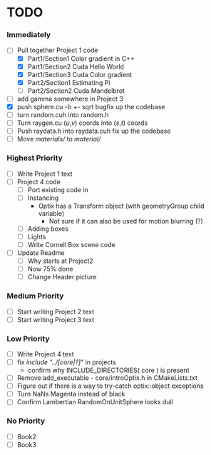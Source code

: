 # TODO #

### Immediately ###
- [ ] Pull together Project 1 code
  - [x] Part1/Section1 Color gradient in C++
  - [x] Part1/Section2 Cuda Hello World
  - [x] Part1/Section3 Cuda Color gradient
  - [x] Part2/Section1 Estimating Pi
  - [ ] Part2/Section2 Cuda Mandelbrot
- [ ] add gamma somewhere in Project 3
- [x] push sphere.cu -b +- sqrt bugfix up the codebase
- [ ] turn random.cuh into random.h
- [ ] Turn raygen.cu (*u*,*v*) coords into (*s*,*t*) coords
- [ ] Push raydata.h into raydata.cuh fix up the codebase
- [ ] Move *materials/* to *material/*

### Highest Priority ###
- [ ] Write Project 1 text
- [ ] Project 4 code
  - [ ] Port existing code in
  - [ ] Instancing
    - Optix has a Transform object (with geometryGroup child variable)
      - Not sure if it can also be used for motion blurring (?)
  - [ ] Adding boxes
  - [ ] Lights
  - [ ] Write Cornell Box scene code
- [ ] Update Readme 
  - [ ] Why starts at Project2
  - [ ] Now 75% done
  - [ ] Change Header picture

### Medium Priority ###
- [ ] Start writing Project 2 text
- [ ] Start writing Project 3 text

### Low Priority ###
- [ ] Write Project 4 text
- [ ] fix *include "../[core|?]"* in projects
  - confirm why INCLUDE_DIRECTORIES( core ) is present
- [ ] Remove add_executable - core/introOptix.h in CMakeLists.txt
- [ ] Figure out if there is a way to try-catch optix::object exceptions 
- [ ] Turn NaNs Magenta instead of black
- [ ] Confirm Lambertian RandomOnUnitSphere looks dull

### No Priority ###
- [ ] Book2
- [ ] Book3